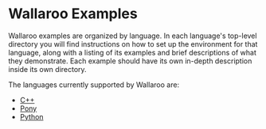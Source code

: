 # Wallaroo Examples

Wallaroo examples are organized by language. In each language's top-level directory you will find instructions on how to set up the environment for that language, along with a listing of its examples and brief descriptions of what they demonstrate. Each example should have its own in-depth description inside its own directory.

The languages currently supported by Wallaroo are:
- [C++](cpp/)
- [Pony](pony/)
- [Python](python/)
